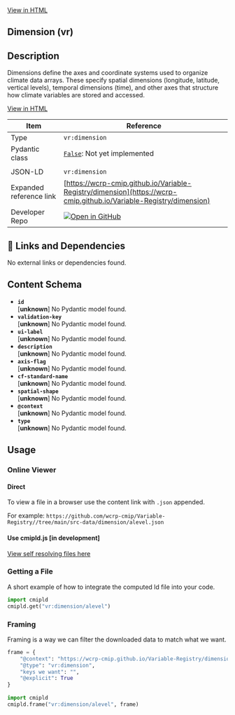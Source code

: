 [View in HTML](https://wcrp-cmip.github.io/Variable-Registry/dimension/dimension)

<section id="description">

# Dimension  (vr)

## Description

Dimensions define the axes and coordinate systems used to organize climate data arrays. These specify spatial dimensions (longitude, latitude, vertical levels), temporal dimensions (time), and other axes that structure how climate variables are stored and accessed.

[View in HTML](https://wcrp-cmip.github.io/Variable-Registry/dimension/dimension)

</section>

<section id="info">

| Item | Reference |
| --- | --- |
| Type | `vr:dimension` |
| Pydantic class | [`False`](https://github.com/ESGF/esgf-vocab/blob/main/src/esgvoc/api/data_descriptors/False.py):  Not yet implemented |
| | |
| JSON-LD | `vr:dimension` |
| Expanded reference link | [https://wcrp-cmip.github.io/Variable-Registry/dimension](https://wcrp-cmip.github.io/Variable-Registry/dimension) |
| Developer Repo | [![Open in GitHub](https://img.shields.io/badge/Open-GitHub-blue?logo=github&style=flat-square)](https://github.com/wcrp-cmip/Variable-Registry//tree/main/src-data/dimension) |

</section>

<section id="links">

## 🔗 Links and Dependencies

No external links or dependencies found.

</section>


<section id="schema">

## Content Schema

- **`id`**  
   [**unknown**]
  No Pydantic model found.
- **`validation-key`**  
   [**unknown**]
  No Pydantic model found.
- **`ui-label`**  
   [**unknown**]
  No Pydantic model found.
- **`description`**  
   [**unknown**]
  No Pydantic model found.
- **`axis-flag`**  
   [**unknown**]
  No Pydantic model found.
- **`cf-standard-name`**  
   [**unknown**]
  No Pydantic model found.
- **`spatial-shape`**  
   [**unknown**]
  No Pydantic model found.
- **`@context`**  
   [**unknown**]
  No Pydantic model found.
- **`type`**  
   [**unknown**]
  No Pydantic model found.


</section>   

<section id="usage">

## Usage

### Online Viewer 
#### Direct
To view a file in a browser use the content link with `.json` appended.

For example: `https://github.com/wcrp-cmip/Variable-Registry//tree/main/src-data/dimension/alevel.json`

#### Use cmipld.js [in development]
[View self resolving files here](https://wcrp-cmip.github.io/CMIPLD/viewer/index.html?uri=vr%253Adimension/alevel)

### Getting a File

A short example of how to integrate the computed ld file into your code. 

```python
import cmipld
cmipld.get("vr:dimension/alevel")
```

### Framing
Framing is a way we can filter the downloaded data to match what we want. 
```python
frame = {
    "@context": "https://wcrp-cmip.github.io/Variable-Registry/dimension/_context_",
    "@type": "vr:dimension",
    "keys we want": "",
    "@explicit": True
}
        
import cmipld
cmipld.frame("vr:dimension/alevel", frame)
```
</section>

